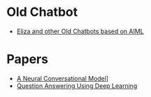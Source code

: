 # Old Chatbot

* [Eliza and other Old Chatbots based on AIML](https://www.packtpub.com/mapt/video/big_data_and_business_intelligence/9781787128033/15598/15624/building-a-chatbot?utm_source=all%20updates&utm_campaign=6e7074d6ad-Mapt_Trending_Content_16_11_17&utm_medium=email&utm_term=0_c970747b22-6e7074d6ad-168877093&mc_cid=6e7074d6ad&mc_eid=d13be95fed)

# Papers

* [A Neural Conversational Model](https://arxiv.org/pdf/1506.05869.pdf)]
* [Question Answering Using Deep Learning](https://cs224d.stanford.edu/reports/StrohMathur.pdf)